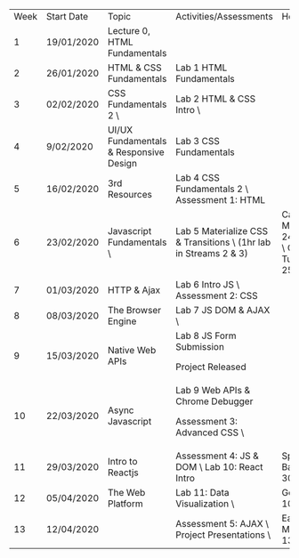 <table>
  <tr>
   <td>Week
   </td>
   <td>Start Date 
   </td>
   <td>Topic
   </td>
   <td>Activities/Assessments
   </td>
   <td>Holidays
   </td>
  </tr>
  <tr>
   <td>1
   </td>
   <td>19/01/2020
   </td>
   <td>Lecture 0, HTML Fundamentals
   </td>
   <td>
   </td>
   <td>
   </td>
  </tr>
  <tr>
   <td>2
   </td>
   <td>26/01/2020
   </td>
   <td>HTML & CSS Fundamentals
   </td>
   <td>Lab 1 HTML Fundamentals
   </td>
   <td>
   </td>
  </tr>
  <tr>
   <td>3
   </td>
   <td>02/02/2020
   </td>
   <td>CSS Fundamentals 2 \

   </td>
   <td>Lab 2 HTML & CSS Intro \

   </td>
   <td>
   </td>
  </tr>
  <tr>
   <td>4
   </td>
   <td>9/02/2020
   </td>
   <td>UI/UX Fundamentals & Responsive Design
   </td>
   <td>Lab 3 CSS Fundamentals
   </td>
   <td>
   </td>
  </tr>
  <tr>
   <td>5
   </td>
   <td>16/02/2020
   </td>
   <td>3rd Resources
   </td>
   <td>Lab 4 CSS Fundamentals 2 \
Assessment 1: HTML
   </td>
   <td>
   </td>
  </tr>
  <tr>
   <td>6
   </td>
   <td>23/02/2020
   </td>
   <td>Javascript Fundamentals \

   </td>
   <td>Lab 5 Materialize CSS & Transitions \
(1hr lab in Streams 2 & 3)
   </td>
   <td>Carnival Mon 24/02/2020 \
Carnival Tue 25/02/2020
   </td>
  </tr>
  <tr>
   <td>7
   </td>
   <td>01/03/2020
   </td>
   <td>HTTP & Ajax
   </td>
   <td>Lab 6 Intro JS \
Assessment 2: CSS
   </td>
   <td>
   </td>
  </tr>
  <tr>
   <td>8
   </td>
   <td>08/03/2020
   </td>
   <td>The Browser Engine
   </td>
   <td>Lab 7 JS DOM & AJAX \

   </td>
   <td>
   </td>
  </tr>
  <tr>
   <td>9
   </td>
   <td>15/03/2020
   </td>
   <td>Native Web APIs
   </td>
   <td>Lab 8 JS Form Submission
<p>
Project Released
   </td>
   <td>
   </td>
  </tr>
  <tr>
   <td>10
   </td>
   <td>22/03/2020
   </td>
   <td>Async Javascript
   </td>
   <td>Lab 9 Web APIs & Chrome Debugger
<p>
Assessment 3: Advanced CSS \

   </td>
   <td>
   </td>
  </tr>
  <tr>
   <td>11
   </td>
   <td>29/03/2020
   </td>
   <td>Intro to Reactjs
   </td>
   <td>Assessment 4: JS & DOM \
Lab 10:  React Intro
   </td>
   <td>Spiritual Baptist 30/03/2020
   </td>
  </tr>
  <tr>
   <td>12
   </td>
   <td>05/04/2020
   </td>
   <td>The Web Platform
   </td>
   <td>Lab 11: Data Visualization \

   </td>
   <td>Good Friday 10/04/2020
   </td>
  </tr>
  <tr>
   <td>13
   </td>
   <td>12/04/2020
   </td>
   <td>
   </td>
   <td>Assessment 5: AJAX \
Project Presentations \

   </td>
   <td>Easter Monday 13/04/2020
   </td>
  </tr>
</table>